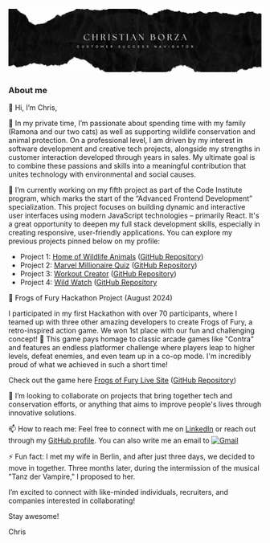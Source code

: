 ![Profile Photo](assets/images/banner.png)

### About me

👋 Hi, I’m Chris,

👀 In my private time, I’m passionate about spending time with my family (Ramona and our two cats) as well as supporting wildlife conservation and animal protection. On a professional level, I am driven by my interest in software development and creative tech projects, alongside my strengths in customer interaction developed through years in sales. My ultimate goal is to combine these passions and skills into a meaningful contribution that unites technology with environmental and social causes.

🌱 I’m currently working on my fifth project as part of the Code Institute program, which marks the start of the “Advanced Frontend Development” specialization. This project focuses on building dynamic and interactive user interfaces using modern JavaScript technologies – primarily React. It's a great opportunity to deepen my full stack development skills, especially in creating responsive, user-friendly applications. You can explore my previous projects pinned below on my profile:

- Project 1: [Home of Wildlife Animals](https://chriscross1983.github.io/Home-of-wildlife-animals/) ([GitHub Repository](https://github.com/ChrisCross1983/Home-of-wildlife-animals))
- Project 2: [Marvel Millionaire Quiz](https://chriscross1983.github.io/Marvel-Millionaire/) ([GitHub Repository](https://github.com/ChrisCross1983/Marvel-Millionaire))
- Project 3: [Workout Creator](https://workout-creator-228871cd4fa2.herokuapp.com/) ([GitHub Repository](https://github.com/ChrisCross1983/pp3-workout-creator))
- Project 4: [Wild Watch](https://wild-watch-4ac96b54e024.herokuapp.com/) ([GitHub Repository](https://github.com/ChrisCross1983/pp4-wildwatch)

🐸 Frogs of Fury Hackathon Project (August 2024)

I participated in my first Hackathon with over 70 participants, where I teamed up with three other amazing developers to create Frogs of Fury, a retro-inspired action game. We won 1st place with our fun and challenging concept! 🎉 This game pays homage to classic arcade games like "Contra" and features an endless platformer challenge where players leap to higher levels, defeat enemies, and even team up in a co-op mode. I'm incredibly proud of what we achieved in such a short time!

Check out the game here [Frogs of Fury Live Site](https://erikas-ramanauskas.github.io/Frogs-of-Fury/) ([GitHub Repository](https://github.com/ChrisCross1983/team_9_august_2024_chris?tab=readme-ov-file))

💞️ I’m looking to collaborate on projects that bring together tech and conservation efforts, or anything that aims to improve people's lives through innovative solutions.

📫 How to reach me: Feel free to connect with me on [LinkedIn](https://www.linkedin.com/in/borzachristian/) or reach out through my [GitHub profile](https://github.com/ChrisCross1983). You can also write me an email to [![ Gmail ](https://img.shields.io/badge/Gmail-gmail?logo=gmail&logoColor=white&labelColor=%234b034b&color=black)](mailto:cborza83@googlemail.com "Email Me")

⚡ Fun fact: I met my wife in Berlin, and after just three days, we decided to move in together. Three months later, during the intermission of the musical "Tanz der Vampire," I proposed to her.

I’m excited to connect with like-minded individuals, recruiters, and companies interested in collaborating!

Stay awesome!

Chris

<!---
ChrisCross1983/ChrisCross1983 is a ✨ special ✨ repository because its `README.md` (this file) appears on your GitHub profile.
You can click the Preview link to take a look at your changes.
--->
